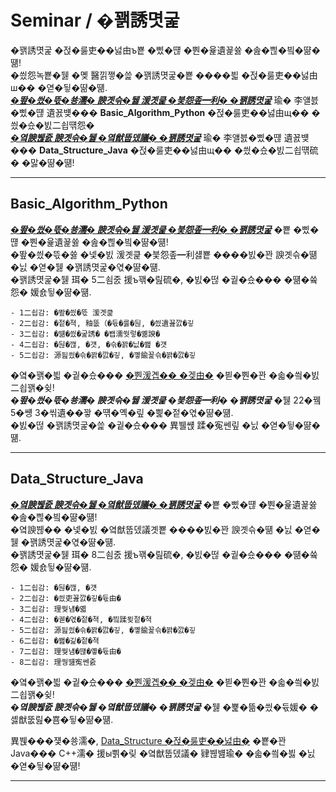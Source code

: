 # Seminar / �꽭誘몃굹
�꽭誘몃굹 �젅�룷吏��넗由ъ뿉 �삤�떊 �뿬�윭遺꾩쓣 �솚�쁺�빀�땲�떎!  
�씠怨녹뿉�뒗 �몢 醫낅쪟�쓽 �꽭誘몃굹�뿉 ����븳 �젅�룷吏��넗由ш�� �엳�뒿�땲�떎.  
<ins>***�뙆�씠�뜫�쑝濡� 諛곗슦�뒗 湲곗큹 �븣怨좊━利� �꽭誘몃굹***</ins> 瑜� 李얠븘�삤�떊 遺꾨뱾��� **Basic_Algorithm_Python** �젅�룷吏��넗由щ�� �씠�슜�빐二쇱떆怨�  
<ins>***�옄諛붾줈 諛곗슦�뒗 �옄猷뚭뎄議� �꽭誘몃굹***</ins> 瑜� 李얠븘�삤�떊 遺꾨뱾��� **Data_Structure_Java** �젅�룷吏��넗由щ�� �씠�슜�빐二쇱떆硫� �맗�땲�떎!  

* * *

## Basic_Algorithm_Python
<ins>***�뙆�씠�뜫�쑝濡� 諛곗슦�뒗 湲곗큹 �븣怨좊━利� �꽭誘몃굹***</ins> �뿉 �삤�떊 �뿬�윭遺꾩쓣 �솚�쁺�빀�땲�떎!  
�뙆�씠�뜫�쓣 �넻�빐 湲곗큹 �븣怨좊━利섏뿉 ����빐�꽌 諛곗슦�떎 �닔 �엳�뒗 �꽭誘몃굹�엯�땲�떎.  
�꽭誘몃굹�뒗 珥� 5二쇰줈 援ъ꽦�릺硫�, �빐�떦 �궡�슜��� �떎�쓬怨� 媛숈뒿�땲�떎.  

    - 1二쇱감: �뙆�씠�뜫 湲곗큹  
    - 2二쇱감: �젙�젹, 釉뚮（�듃�룷�뒪, �씠遺꾪깘�깋  
    - 3二쇱감: �떎�씠�굹誘� �봽濡쒓렇�옒諛�  
    - 4二쇱감: �뒪�깮, �걧, �슦�꽑�닚�쐞 �걧  
    - 5二쇱감: 源딆씠�슦�꽑�깘�깋, �꼫鍮꾩슦�꽑�깘�깋  

�옄�꽭�븳 �궡�슜��� [�뿬湲곕�� �겢由�](https://github.com/7dudtj/Seminar/tree/main/Basic_Algorithm_Python) �븯�뿬�꽌 �솗�씤�빐二쇱꽭�슂!  
***�뙆�씠�뜫�쑝濡� 諛곗슦�뒗 湲곗큹 �븣怨좊━利� �꽭誘몃굹*** �뒗 22�뀈 5�썡 3�씪遺��꽣 �떆�옉�맆 �삁�젙�엯�땲�떎.  
�빐�떦 �꽭誘몃굹�쓽 �궡�슜��� 異뷀썑 蹂�寃쎈맆 �닔 �엳�뒿�땲�떎.  

* * *

## Data_Structure_Java
<ins>***�옄諛붾줈 諛곗슦�뒗 �옄猷뚭뎄議� �꽭誘몃굹***</ins> �뿉 �삤�떊 �뿬�윭遺꾩쓣 �솚�쁺�빀�땲�떎!  
�옄諛붾�� �넻�빐 �옄猷뚭뎄議곗뿉 ����빐�꽌 諛곗슦�떎 �닔 �엳�뒗 �꽭誘몃굹�엯�땲�떎.  
�꽭誘몃굹�뒗 珥� 8二쇰줈 援ъ꽦�릺硫�, �빐�떦 �궡�슜��� �떎�쓬怨� 媛숈뒿�땲�떎.  

    - 1二쇱감: �뒪�깮, �걧  
    - 2二쇱감: �씠吏꾪깘�깋�듃由�  
    - 3二쇱감: 理쒖냼�옓  
    - 4二쇱감: �궫�엯�젙�젹, �빀蹂묒젙�젹  
    - 5二쇱감: 源딆씠�슦�꽑�깘�깋, �꼫鍮꾩슦�꽑�깘�깋  
    - 6二쇱감: �쐞�긽�젙�젹  
    - 7二쇱감: 理쒖냼�떊�옣�듃由�  
    - 8二쇱감: 理쒕떒寃쎈줈  

�옄�꽭�븳 �궡�슜��� [�뿬湲곕�� �겢由�](https://github.com/7dudtj/Seminar/tree/main/Data_Structure_Java) �븯�뿬�꽌 �솗�씤�빐二쇱꽭�슂!  
***�옄諛붾줈 諛곗슦�뒗 �옄猷뚭뎄議� �꽭誘몃굹*** �뒗 �뾽�뜲�씠�듃媛� �셿猷뚮릺�뿀�뒿�땲�떎.  

異붽���쟻�쑝濡�, [Data_Structure �젅�룷吏��넗由�](https://github.com/7dudtj/Data_Structure) �뿉�꽌 Java��� C++濡� 援ы쁽�맂 �옄猷뚭뎄議� 肄붾뱶瑜� �솗�씤�븷 �닔 �엳�뒿�땲�떎!  

* * *
